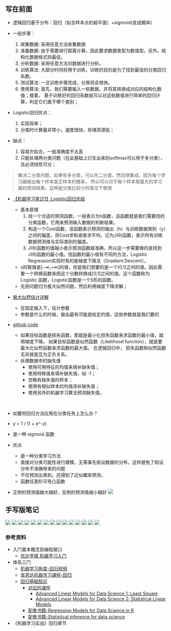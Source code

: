 ## 写在前面

* 逻辑回归基于分布：回归（拟合样本点的超平面）+sigmoid(变成概率)



* 一般步骤：
    1. 收集数据: 采用任意方法收集数据
    2. 准备数据: 由于需要进行距离计算，因此要求数据类型为数值型。另外，结构化数据格式则最佳。
    3. 分析数据: 采用任意方法对数据进行分析。
    4. 训练算法: 大部分时间将用于训练，训练的目的是为了找到最佳的分类回归系数。
    5. 测试算法: 一旦训练步骤完成，分类将会很快。
    6. 使用算法: 首先，我们需要输入一些数据，并将其转换成对应的结构化数值；接着，
    基于训练好的回归系数就可以对这些数值进行简单的回归计算，判定它们属于哪个类别；
* Logistic回归优点：
    1. 实现简单；
    2. 分类时计算量非常小，速度很快，存储资源低；
* 缺点：
    1. 容易欠拟合，一般准确度不太高
    2. 只能处理两分类问题（在此基础上衍生出来的softmax可以用于多分类），且必须线性可分；

> 解决二分类问题，如果有多分类，可以先二分类，然后继集成，因为每个学习器输出每个样本是正样本的概率，
> 所以可以对于每个样本取最大的学习器的预测结果。这种是分类比较少的情况下使用

* [【机器学习笔记1】Logistic回归总结](https://blog.csdn.net/achuo/article/details/51160101)
  * 基本原理
      1. 找一个合适的预测函数，一般表示为h函数，该函数就是我们需要找的分类函数，它用来预测输入数据的判断结果。
      2. 构造一个Cost函数，该函数表示预测的输出（h）与训练数据类别（y）之间的偏差，将Cost求和或者求平均，记为J(θ)函数，表示所有训练数据预测值与实际类别的偏差。
      3. J(θ)函数的值越小表示预测函数越准确，所以这一步需要做的是找到J(θ)函数的最小值。找函数的最小值有不同的方法，Logistic Regression实现时有的是梯度下降法（Gradient Descent）。
  * s的取值是[−∞,+∞]的值，但是我们想要的是一个[0,1]之间的值。因此需要一个转换函数来把这个分数转换成[0,1]之间的值。这个函数称为Logistic 函数，Logistic函数是一个S形的函数。 
  * 先把问题归为极大似然问题，然后利用梯度下降求解；

* [极大似然估计详解](https://blog.csdn.net/zengxiantao1994/article/details/72787849)
    * 在固定输入下，估计参数
    * 参数是什么的时候，输出最有可能是给定的值，这些参数就是我们要的

* [github code](https://github.com/apachecn/MachineLearning/blob/master/docs/5.Logistic%E5%9B%9E%E5%BD%92.md)
    * 如果目标函数是损失函数，那就是最小化损失函数来求函数的最小值，就用梯度下降。 
    如果目标函数是似然函数（Likelihood function），就是要最大化似然函数来求函数的最大值。
    在逻辑回归中， 损失函数和似然函数无非就是互为正负关系。
    * 处理数据中的缺失值
        * 使用可用特征的均值来填补缺失值；
        * 使用特殊值来填补缺失值，如 -1；
        * 忽略有缺失值的样本；
        * 使用有相似样本的均值添补缺失值；
        * 使用另外的机器学习算法预测缺失值。


​    
* 如要将回归方法应用在分类任务上怎么办？
* y = 1 / (1 + e^-z)
* 是一种 sigmoid 函数
* 优点
    * 是一种分类学习方法
    * 直接对分类可能性进行建模，无需事先假设数据的分布，这样避免了假设分布不准确带来的问题
    * 不仅预测出类别，还得到了近似概率预测，
    * 函数任意阶可导凸函数

* 正例的预测值越大越好，反例的预测值越小越好
![](readme/cross_entroy.png)


## 手写版笔记

![](readme/linear_model_3.1.jpg)
![](readme/linear_model_3.2.jpg)
![](readme/linear_model_3.3.jpg)
![](readme/linear_model_3.4.jpg)
![](readme/linear_model_3.5.jpg)
![](readme/linear_model_3.6.jpg)
![](readme/linear_model_3.7.jpg)
![](readme/linear_model_3.8.jpg)
![](readme/linear_model_3.9.jpg)
![](readme/linear_model_3.10.jpg)
![](readme/linear_model_3.11.jpg)
![](readme/linear_model_3.12.jpg)
![](readme/linear_model_3.13.jpg)
![](readme/linear_model_3.14.jpg)
![](readme/linear_model_3.15.jpg)




### 参考资料


* 入门基本概念到编程接口
    * [优达学城 机器学习入门](https://classroom.udacity.com/courses/ud120)
* 体系三门
    * [机器学习角度-回归视频](https://www.coursera.org/learn/ml-regression/home/welcome)
    * [吴恩达机器学习课程-回归](https://www.coursera.org/learn/machine-learning/lecture/wlPeP/classification)
    * [回归基础知识](https://www.coursera.org/learn/regression-models/home/week/1)
        * [对应的课件](linear_model/07_RegressionModels)
            * [Advanced Linear Models for Data Science 1: Least Square](https://www.coursera.org/learn/linear-models/home/info)
            * [Advanced Linear Models for Data Science 2: Statistical Linear Models](https://www.coursera.org/learn/linear-models-2/home/info)
        * [配套书籍-Regression Models for Data Science in R](https://leanpub.com/regmods/read)
        * [配套书籍-Statistical inference for data science](https://leanpub.com/LittleInferenceBook/read)
* 《机器学习实战》回归章节



